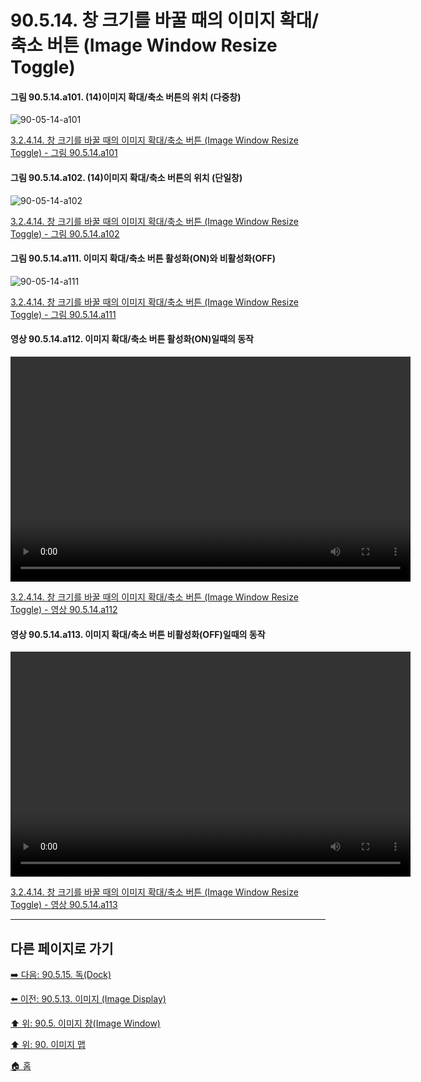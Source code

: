 # 90.5.14. 창 크기를 바꿀 때의 이미지 확대/축소 버튼 (Image Window Resize Toggle)

<a id="90-05-14-a101"></a>

#### 그림 90.5.14.a101. (14)이미지 확대/축소 버튼의 위치 (다중창)
![90-05-14-a101](https://github.com/wonder13662/gimp/assets/15767104/c9ab9f7b-64a4-4af5-9e0e-e9d3a57bd14a)

[3.2.4.14. 창 크기를 바꿀 때의 이미지 확대/축소 버튼 (Image Window Resize Toggle) - 그림 90.5.14.a101](./03-02-04-14-image-window-resize-toggle.md#90-05-14-a101)

<a id="90-05-14-a102"></a>

#### 그림 90.5.14.a102. (14)이미지 확대/축소 버튼의 위치 (단일창)
![90-05-14-a102](https://github.com/wonder13662/gimp/assets/15767104/f3630208-70ab-4046-b082-a916d1e1131d)

[3.2.4.14. 창 크기를 바꿀 때의 이미지 확대/축소 버튼 (Image Window Resize Toggle) - 그림 90.5.14.a102](./03-02-04-14-image-window-resize-toggle.md#90-05-14-a102)

<a id="90-05-14-a111"></a>

#### 그림 90.5.14.a111. 이미지 확대/축소 버튼 활성화(ON)와 비활성화(OFF)
![90-05-14-a111](https://github.com/wonder13662/gimp/assets/15767104/43eb4ea5-5978-451f-ad26-676614ed0c01)

[3.2.4.14. 창 크기를 바꿀 때의 이미지 확대/축소 버튼 (Image Window Resize Toggle) - 그림 90.5.14.a111](./03-02-04-14-image-window-resize-toggle.md#90-05-14-a111)

<a id="90-05-14-a112"></a>

#### 영상 90.5.14.a112. 이미지 확대/축소 버튼 활성화(ON)일때의 동작
<video controls="controls" width="640" height="360" environment="MacOS:Sonoma 14.2.1 GIMP 2.10.36" src="https://github.com/wonder13662/gimp/assets/15767104/0eb5ef47-cd40-4257-b15f-2fa10721a33f"></video>

[3.2.4.14. 창 크기를 바꿀 때의 이미지 확대/축소 버튼 (Image Window Resize Toggle) - 영상 90.5.14.a112](./03-02-04-14-image-window-resize-toggle.md#90-05-14-a112)

<a id="90-05-14-a113"></a>

#### 영상 90.5.14.a113. 이미지 확대/축소 버튼 비활성화(OFF)일때의 동작
<video controls="controls" width="640" height="360" environment="MacOS:Sonoma 14.2.1 GIMP 2.10.36" src="https://github.com/wonder13662/gimp/assets/15767104/9770cf33-e727-462c-987e-39ab3939412f"></video>

[3.2.4.14. 창 크기를 바꿀 때의 이미지 확대/축소 버튼 (Image Window Resize Toggle) - 영상 90.5.14.a113](./03-02-04-14-image-window-resize-toggle.md#90-05-14-a113)

***

## 다른 페이지로 가기

[➡️ 다음: 90.5.15. 독(Dock)](./90-05-15-dock.md)

[⬅️ 이전: 90.5.13. 이미지 (Image Display)](./90-05-13-image_display.md)

[⬆️ 위: 90.5. 이미지 창(Image Window)](./90-05-00-image_window.md)

[⬆️ 위: 90. 이미지 맵](./90-00-image-map.md)

[🏠 홈](./00-home.md)